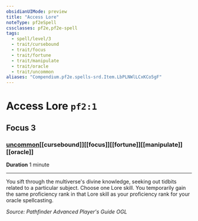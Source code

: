```yaml
---
obsidianUIMode: preview
title: "Access Lore"
noteType: pf2eSpell
cssclasses: pf2e,pf2e-spell
tags:
  - spell/level/3
  - trait/cursebound
  - trait/focus
  - trait/fortune
  - trait/manipulate
  - trait/oracle
  - trait/uncommon
aliases: "Compendium.pf2e.spells-srd.Item.LbPLNWlLCxKCo5gF" 
---
```

# Access Lore  `pf2:1`  
## Focus 3
### [uncommon](uncommon "Uncommon Rarity Trait")[[cursebound]][[focus]][[fortune]][[manipulate]][[oracle]]

**Duration** 1 minute
* * * 
You sift through the multiverse's divine knowledge, seeking out tidbits related to a particular subject. Choose one Lore skill. You temporarily gain the same proficiency rank in that Lore skill as your proficiency rank for your oracle spellcasting.

*Source: Pathfinder Advanced Player's Guide*
*OGL*